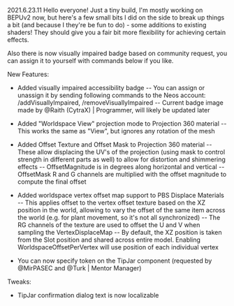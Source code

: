 2021.6.23.11
Hello everyone! Just a tiny build, I'm mostly working on BEPUv2 now, but here's a few small bits I did on the side to break up things a bit (and because I they're be fun to do) - some additions to existing shaders! They should give you a fair bit more flexibility for achieving certain effects.

Also there is now visually impaired badge based on community request, you can assign it to yourself with commands below if you like.

New Features:
- Added visually impaired accessibility badge
-- You can assign or unassign it by sending following commands to the Neos account: /addVisuallyImpaired, /removeVisuallyImpaired
-- Current badge image made by @Raith (CytraX) | Programmer, will likely be updated later

- Added "Worldspace View" projection mode to Projection 360 material
-- This works the same as "View", but ignores any rotation of the mesh
- Added Offset Texture and Offset Mask to Projection 360 material
-- These allow displacing the UV's of the projection (using mask to control strength in different parts as well) to allow for distortion and shimmering effects
-- OffsetMagnitude is in degrees along horizontal and vertical
-- OffsetMask R and G channels are multiplied with the offset magnitude to compute the final offset
- Added worldspace vertex offset map support to PBS Displace Materials
-- This applies offset to the vertex offset texture based on the XZ position in the world, allowing to vary the offset of the same item across the world (e.g. for plant movement, so it's not all synchronized)
-- The RG channels of the texture are used to offset the U and V when sampling the VertexDisplaceMap
-- By default, the XZ position is taken from the Slot position and shared across entire model. Enabling WorldspaceOffsetPerVertex will use position of each individual vertex
- You can now specify token on the TipJar component (requested by @MirPASEC and @Turk | Mentor Manager)

Tweaks:
- TipJar confirmation dialog text is now localizable